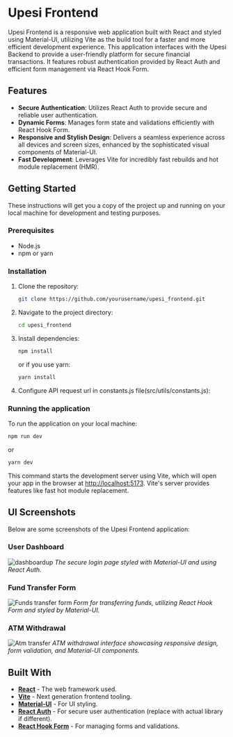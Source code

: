 
# Upesi Frontend

Upesi Frontend is a responsive web application built with React and styled using Material-UI, utilizing Vite as the build tool for a faster and more efficient development experience. This application interfaces with the Upesi Backend to provide a user-friendly platform for secure financial transactions. It features robust authentication provided by React Auth and efficient form management via React Hook Form.

## Features

- **Secure Authentication**: Utilizes React Auth to provide secure and reliable user authentication.
- **Dynamic Forms**: Manages form state and validations efficiently with React Hook Form.
- **Responsive and Stylish Design**: Delivers a seamless experience across all devices and screen sizes, enhanced by the sophisticated visual components of Material-UI.
- **Fast Development**: Leverages Vite for incredibly fast rebuilds and hot module replacement (HMR).

## Getting Started

These instructions will get you a copy of the project up and running on your local machine for development and testing purposes.

### Prerequisites

- Node.js
- npm or yarn

### Installation

1. Clone the repository:
   ```bash
   git clone https://github.com/yourusername/upesi_frontend.git
   ```
2. Navigate to the project directory:
   ```bash
   cd upesi_frontend
   ```
3. Install dependencies:
   ```bash
   npm install
   ```
   or if you use yarn:
   ```bash
   yarn install
   ```
4. Configure API request url in constants.js file(src/utils/constants.js):
 

### Running the application

To run the application on your local machine:

```bash
npm run dev
```
or
```bash
yarn dev
```

This command starts the development server using Vite, which will open your app in the browser at [http://localhost:5173](http://localhost:5173). Vite's server provides features like fast hot module replacement.

## UI Screenshots

Below are some screenshots of the Upesi Frontend application:

### User Dashboard
![dashboardup](https://github.com/kamula/upesi_frontend/assets/35394098/be83b070-0211-4d16-9022-ede30f3349a9)
*The secure login page styled with Material-UI and using React Auth.*

### Fund Transfer Form
![Funds transfer form](https://github.com/kamula/upesi_frontend/assets/35394098/1ae6fb5f-9cf1-43ca-96bb-4b8ddd8f0b84)
*Form for transferring funds, utilizing React Hook Form and styled by Material-UI.*

### ATM Withdrawal
![Atm transfer](https://github.com/kamula/upesi_frontend/assets/35394098/832c6081-4fde-44a8-b818-3d146e8edb7f)
*ATM withdrawal interface showcasing responsive design, form validation, and Material-UI components.*

## Built With

- **[React](https://reactjs.org/)** - The web framework used.
- **[Vite](https://vitejs.dev/)** - Next generation frontend tooling.
- **[Material-UI](https://mui.com/)** - For UI styling.
- **[React Auth](#)** - For secure user authentication (replace with actual library if different).
- **[React Hook Form](https://react-hook-form.com/)** - For managing forms and validations.


```